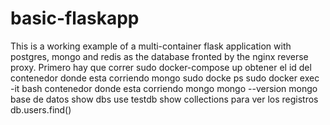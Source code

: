 # basic-flaskapp
This is a working example of a multi-container flask application with postgres, mongo and redis as the database fronted by the nginx reverse proxy.
Primero hay que correr sudo docker-compose up
obtener el id del contenedor donde esta corriendo mongo
sudo docke ps
sudo docker exec -it <id> bash
contenedor donde esta corriendo mongo
mongo --version
mongo
base de datos
show dbs
use testdb
show collections
para ver los registros
db.users.find()

